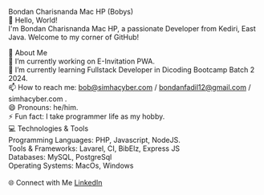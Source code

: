 Bondan Charisnanda Mac HP (Bobys)<br>
👋 Hello, World!<br>
I'm Bondan Charisnanda Mac HP, a passionate Developer from Kediri, East Java. Welcome to my corner of GitHub!<br>

🚀 About Me<br>
🔭 I’m currently working on E-Invitation PWA.<br>
🌱 I’m currently learning Fullstack Developer in Dicoding Bootcamp Batch 2 2024.<br>
📫 How to reach me: bob@simhacyber.com / bondanfadil12@gmail.com / simhacyber.com .<br>
😄 Pronouns: he/him.<br>
⚡ Fun fact: I take programmer life as my hobby.<br>
💻 Technologies & Tools<br>
Programming Languages: PHP, Javascript, NodeJS.<br>
Tools & Frameworks: Lavarel, CI, BibElz, Express JS<br>
Databases: MySQL, PostgreSql<br>
Operating Systems: MacOs, Windows<br>
<br>
🌐 Connect with Me
[LinkedIn](https://www.linkedin.com/in/bondan-charisnanda-mac-hp-20a455209/)
